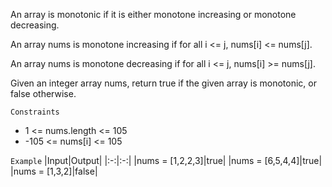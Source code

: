 An array is monotonic if it is either monotone increasing or monotone decreasing.

An array nums is monotone increasing if for all i <= j, nums[i] <= nums[j]. 

An array nums is monotone decreasing if for all i <= j, nums[i] >= nums[j].

Given an integer array nums, return true if the given array is monotonic, or false otherwise.

`Constraints`
- 1 <= nums.length <= 105
- -105 <= nums[i] <= 105
 
`Example`
|Input|Output|
|:-:|:-:|
|nums = [1,2,2,3]|true|
|nums = [6,5,4,4]|true|
|nums = [1,3,2]|false|
